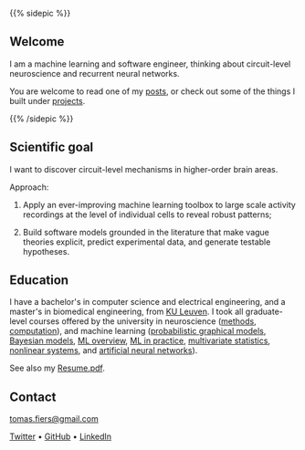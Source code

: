 ---
---


{{% sidepic %}}

## Welcome

I am a machine learning and software engineer, thinking about circuit-level
neuroscience and recurrent neural networks.

You are welcome to read one of my [posts](/posts), or check out some
of the things I built under [projects](/projects).

{{% /sidepic %}}



## Scientific goal

I want to discover circuit-level mechanisms in higher-order brain areas.

Approach:

1. Apply an ever-improving machine learning toolbox to large scale activity
   recordings at the level of individual cells to reveal robust patterns;

2. Build software models grounded in the literature that make vague theories
   explicit, predict experimental data, and generate testable hypotheses.



## Education

I have a bachelor's in computer science and electrical engineering, and a
master's in biomedical engineering, from [KU Leuven](https://www.kuleuven.be/english/).
I took all graduate-level courses offered by the university in neuroscience
([methods](https://onderwijsaanbod.kuleuven.be//2017/syllabi/e/G0U76AE.htm),
[computation](https://onderwijsaanbod.kuleuven.be/syllabi/e/H02B3AE.htm)),
and machine learning
([probabilistic graphical models](https://onderwijsaanbod.kuleuven.be/syllabi/e/H02D2AE.htm),
[Bayesian models](https://onderwijsaanbod.kuleuven.be/syllabi/v/e/H05M9AE.htm),
[ML overview](https://onderwijsaanbod.kuleuven.be/syllabi/e/H02C1AE.htm),
[ML in practice](https://onderwijsaanbod.kuleuven.be/syllabi/e/H0T25AE.htm),
[multivariate statistics](https://onderwijsaanbod.kuleuven.be/syllabi/v/e/G0O00AE.htm),
[nonlinear systems](https://onderwijsaanbod.kuleuven.be/syllabi/v/e/H0S11AE.htm),
and [artificial neural networks](https://onderwijsaanbod.kuleuven.be/syllabi/e/H03V7BE.htm)).

See also my [Resume.pdf](/content/CV.pdf).



## Contact

[tomas.fiers@gmail.com](mailto:tomas.fiers@gmail.com)

[Twitter](https://twitter.com/TomasFiers) •
[GitHub](https://github.com/tfiers) •
[LinkedIn](https://www.linkedin.com/in/tomasfiers/)
